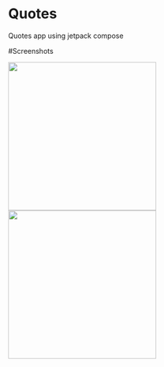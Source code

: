# Quotes
Quotes app using jetpack compose

#Screenshots

<p>

<img src="https://user-images.githubusercontent.com/81458873/235519128-c0ab0eb9-015d-4a14-867a-b8799e1c919f.jpg" width=300>
<img src="https://user-images.githubusercontent.com/81458873/235519147-7dc24d39-6eae-4bbd-a1f6-446431ee7704.jpg" width=300>

</p>
